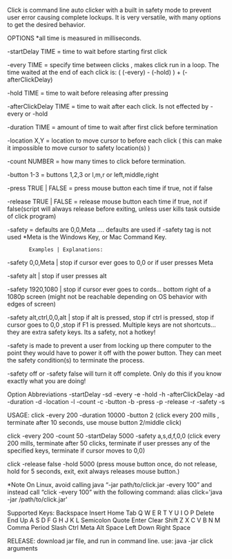 Click is command line auto clicker with a built in safety mode to prevent user error causing complete lockups. It is very versatile, with many options to get the desired behavior.  

OPTIONS
*all time is measured in milliseconds.

-startDelay TIME  = time to wait before starting first click

-every TIME  = specify time between clicks , makes click run in a loop. The time waited at the end of each click is: ( (-every) -  (-hold) )  +  (-afterClickDelay)

-hold TIME = time to wait before releasing after pressing

-afterClickDelay TIME  =  time to wait after each click. Is not effected by -every or -hold

-duration TIME  = amount of time to wait after first click before termination 

-location X,Y  = location to move cursor to before each click ( this can make it impossible to move cursor to safety location(s) )

-count NUMBER  =  how many times to click before termination.

-button 1-3  = buttons 1,2,3 or l,m,r or left,middle,right

-press  TRUE | FALSE = press mouse button each time if true, not if false

-release TRUE | FALSE  =   release mouse button each time if true, not if false(script will always release before exiting, unless user kills task outside of click program)




-safety  =   defaults are 0,0,Meta …. defaults are used if -safety tag is not used
*Meta is the Windows Key, or Mac Command Key.

	       Examples | Explanations:

-safety 0,0,Meta 	| stop if cursor ever goes to 0,0 or if user presses Meta

-safety alt		| stop if user presses alt

-safety 1920,1080	| stop if cursor ever goes to cords… bottom right of a 1080p screen 
(might not be reachable depending on OS behavior with edges of screen)

-safety alt,ctrl,0,0,alt	| stop if alt is pressed, stop if ctrl is pressed, stop if cursor goes to 0,0 ,stop if F1 is pressed. Multiple keys are not shortcuts… they are extra safety keys. Its a safety, not a hotkey!

-safety is made to prevent a user from locking up there computer to the point they would have to power it off with the power button. They can meet the safety condition(s) to terminate the process.

-safety off   or   -safety false  will turn it off complete.  Only do this if you know exactly what you are doing!

Option Abbreviations
-startDelay		-sd
-every			-e
-hold			-h
-afterClickDelay	-ad
-duration		-d
-location		-l
-count			-c
-button			-b
-press			-p
-release		-r
-safety			-s



USAGE:
click -every 200 -duration 10000 -button 2
(click every 200 mills , terminate after 10 seconds, use mouse button 2/middle click)

click -every 200 -count 50 -startDelay 5000 -safety a,s,d,f,0,0
(click every 200 mills, terminate after 50 clicks, terminate if user presses any of the specified keys, terminate if cursor moves to 0,0)

click -release false -hold 5000
(press mouse button once, do not release, hold for 5 seconds,  exit, exit always releases mouse button.)


*Note
On Linux, avoid calling java “-jar path/to/click.jar -every 100”
and instead call “click -every 100” with the following command:
alias click='java -jar /path/to/click.jar'


Supported Keys:
Backspace
Insert
Home
Tab
Q
W
E
R
T
Y
U
I
O
P
Delete
End
Up
A
S
D
F
G
H
J
K
L
Semicolon
Quote
Enter
Clear
Shift
Z
X
C
V
B
N
M
Comma
Period
Slash
Ctrl
Meta
Alt
Space
Left
Down
Right
Space


RELEASE:
download jar file, and run in command line. 
use: java -jar click arguments


